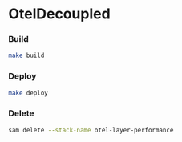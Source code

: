 # OtelDecoupled

### Build
```bash
make build
```

### Deploy
```bash
make deploy
```

### Delete

```bash
sam delete --stack-name otel-layer-performance
```
